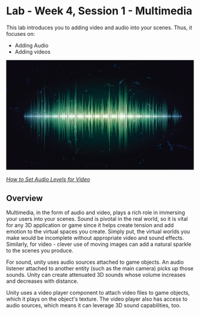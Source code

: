 # Lab - Week 4, Session 1 - Multimedia

This lab introduces you to adding video and audio into your scenes. Thus, it focuses on:

+ Adding Audio
+ Adding videos

![audio waveform](images/audio.jpg)

[_How to Set Audio Levels for Video_](https://www.premiumbeat.com/blog/how-to-set-audio-levels-for-video/)

## Overview

Multimedia, in the form of audio and video, plays a rich role in immersing your users into your scenes. Sound is pivotal in the real world, so it is vital for any 3D application or game since it helps create tension and add emotion to the virtual spaces you create. Simply put, the virtual worlds you make would be incomplete without appropriate video and sound effects. Similarly, for video - clever use of moving images can add a natural sparkle to the scenes you produce.

For sound, unity uses audio sources attached to game objects. An audio listener attached to another entity (such as the main camera) picks up those sounds. Unity can create attenuated 3D sounds whose volume increases and decreases with distance.

Unity uses a video player component to attach video files to game objects, which it plays on the object's texture. The video player also has access to audio sources, which means it can leverage 3D sound capabilities, too.
